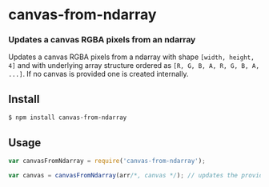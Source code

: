 canvas-from-ndarray
===================
### Updates a canvas RGBA pixels from an ndarray

Updates a canvas RGBA pixels from a ndarray with shape `[width, height, 4]` and with underlying array structure ordered as `[R, G, B, A, R, G, B, A, ...]`. If no canvas is provided one is created internally.

Install
-------

```bash
$ npm install canvas-from-ndarray
```

Usage
-----

```javascript
var canvasFromNdarray = require('canvas-from-ndarray');

var canvas = canvasFromNdarray(arr/*, canvas */); // updates the provided canvas if available
```